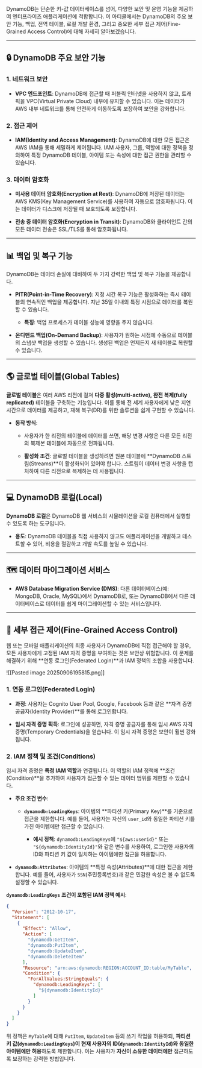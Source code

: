 
DynamoDB는 단순한 키-값 데이터베이스를 넘어, 다양한 보안 및 운영 기능을 제공하여 엔터프라이즈 애플리케이션에 적합합니다. 이 아티클에서는 DynamoDB의 주요 보안 기능, 백업, 전역 테이블, 로컬 개발 환경, 그리고 중요한 세부 접근 제어(Fine-Grained Access Control)에 대해 자세히 알아보겠습니다.

---

## 🔒 DynamoDB 주요 보안 기능

### **1. 네트워크 보안**

- **VPC 엔드포인트**: DynamoDB에 접근할 때 퍼블릭 인터넷을 사용하지 않고, 트래픽을 VPC(Virtual Private Cloud) 내부에 유지할 수 있습니다. 이는 데이터가 AWS 내부 네트워크를 통해 안전하게 이동하도록 보장하여 보안을 강화합니다.

### **2. 접근 제어**

- **IAM(Identity and Access Management)**: DynamoDB에 대한 모든 접근은 AWS IAM을 통해 세밀하게 제어됩니다. IAM 사용자, 그룹, 역할에 대한 정책을 정의하여 특정 DynamoDB 테이블, 아이템 또는 속성에 대한 접근 권한을 관리할 수 있습니다.

### **3. 데이터 암호화**

- **미사용 데이터 암호화(Encryption at Rest)**: DynamoDB에 저장된 데이터는 AWS KMS(Key Management Service)를 사용하여 자동으로 암호화됩니다. 이는 데이터가 디스크에 저장될 때 보호되도록 보장합니다.
    
- **전송 중 데이터 암호화(Encryption in Transit)**: DynamoDB와 클라이언트 간의 모든 데이터 전송은 SSL/TLS를 통해 암호화됩니다.

---

## 📊 백업 및 복구 기능

DynamoDB는 데이터 손실에 대비하여 두 가지 강력한 백업 및 복구 기능을 제공합니다.

- **PITR(Point-in-Time Recovery)**: 지정 시간 복구 기능은 활성화하는 즉시 테이블의 연속적인 백업을 제공합니다. 지난 35일 이내의 특정 시점으로 데이터를 복원할 수 있습니다.
    
    - **특징**: 백업 프로세스가 테이블 성능에 영향을 주지 않습니다.
        
- **온디맨드 백업(On-Demand Backup)**: 사용자가 원하는 시점에 수동으로 테이블의 스냅샷 백업을 생성할 수 있습니다. 생성된 백업은 언제든지 새 테이블로 복원할 수 있습니다.

---

## 🌎 글로벌 테이블(Global Tables)

**글로벌 테이블**은 여러 AWS 리전에 걸쳐 **다중 활성(multi-active), 완전 복제(fully replicated)** 테이블을 구축하는 기능입니다. 이를 통해 전 세계 사용자에게 낮은 지연 시간으로 데이터를 제공하고, 재해 복구(DR)를 위한 솔루션을 쉽게 구현할 수 있습니다.

- **동작 방식**:
    
    - 사용자가 한 리전의 테이블에 데이터를 쓰면, 해당 변경 사항은 다른 모든 리전의 복제본 테이블에 자동으로 전파됩니다.
        
    - **활성화 조건**: 글로벌 테이블을 생성하려면 원본 테이블에 **DynamoDB 스트림(Streams)**이 활성화되어 있어야 합니다. 스트림이 데이터 변경 사항을 캡처하여 다른 리전으로 복제하는 데 사용됩니다.

---

## 💻 DynamoDB 로컬(Local)

**DynamoDB 로컬**은 DynamoDB 웹 서비스의 시뮬레이션을 로컬 컴퓨터에서 실행할 수 있도록 하는 도구입니다.

- **용도**: DynamoDB 테이블을 직접 사용하지 않고도 애플리케이션을 개발하고 테스트할 수 있어, 비용을 절감하고 개발 속도를 높일 수 있습니다.

---

## 🗺️ 데이터 마이그레이션 서비스

- **AWS Database Migration Service (DMS)**: 다른 데이터베이스(예: MongoDB, Oracle, MySQL)에서 DynamoDB로, 또는 DynamoDB에서 다른 데이터베이스로 데이터를 쉽게 마이그레이션할 수 있는 서비스입니다.

---

## 🔐 세부 접근 제어(Fine-Grained Access Control)

웹 또는 모바일 애플리케이션의 최종 사용자가 DynamoDB에 직접 접근해야 할 경우, 모든 사용자에게 고정된 IAM 자격 증명을 부여하는 것은 보안상 위험합니다. 이 문제를 해결하기 위해 **연동 로그인(Federated Login)**과 IAM 정책의 조합을 사용합니다.

![[Pasted image 20250906195815.png]]

### **1. 연동 로그인(Federated Login)**

- **과정**: 사용자는 Cognito User Pool, Google, Facebook 등과 같은 **자격 증명 공급자(Identity Provider)**를 통해 로그인합니다.
    
- **임시 자격 증명 획득**: 로그인에 성공하면, 자격 증명 공급자를 통해 임시 AWS 자격 증명(Temporary Credentials)을 얻습니다. 이 임시 자격 증명은 보안이 훨씬 강화됩니다.

### **2. IAM 정책 및 조건(Conditions)**

임시 자격 증명은 **특정 IAM 역할**과 연결됩니다. 이 역할의 IAM 정책에 **조건(Condition)**을 추가하여 사용자가 접근할 수 있는 데이터 범위를 제한할 수 있습니다.

- **주요 조건 변수**:
    
    - **`dynamodb:LeadingKeys`**: 아이템의 **파티션 키(Primary Key)**를 기준으로 접근을 제한합니다. 예를 들어, 사용자는 자신의 `user_id`와 동일한 파티션 키를 가진 아이템에만 접근할 수 있습니다.
        
        - **예시 정책**: `dynamodb:LeadingKeys`에 `"${aws:userid}"` 또는 `"${dynamodb:IdentityId}"`와 같은 변수를 사용하여, 로그인한 사용자의 ID와 파티션 키 값이 일치하는 아이템에만 접근을 허용합니다.
            
- **`dynamodb:Attributes`**: 아이템의 **특정 속성(Attributes)**에 대한 접근을 제한합니다. 예를 들어, 사용자가 `SSN`(주민등록번호)과 같은 민감한 속성은 볼 수 없도록 설정할 수 있습니다.

**`dynamodb:LeadingKeys` 조건이 포함된 IAM 정책 예시**:

```JSON
{
  "Version": "2012-10-17",
  "Statement": [
    {
      "Effect": "Allow",
      "Action": [
        "dynamodb:GetItem",
        "dynamodb:PutItem",
        "dynamodb:UpdateItem",
        "dynamodb:DeleteItem"
      ],
      "Resource": "arn:aws:dynamodb:REGION:ACCOUNT_ID:table/MyTable",
      "Condition": {
        "ForAllValues:StringEquals": {
          "dynamodb:LeadingKeys": [
            "${dynamodb:IdentityId}"
          ]
        }
      }
    }
  ]
}
```

위 정책은 `MyTable`에 대해 `PutItem`, `UpdateItem` 등의 쓰기 작업을 허용하되, **파티션 키 값(`dynamodb:LeadingKeys`)이 현재 사용자의 ID(`dynamodb:IdentityId`)와 동일한 아이템에만 허용**하도록 제한합니다. 이는 사용자가 **자신이 소유한 데이터에만** 접근하도록 보장하는 강력한 방법입니다.